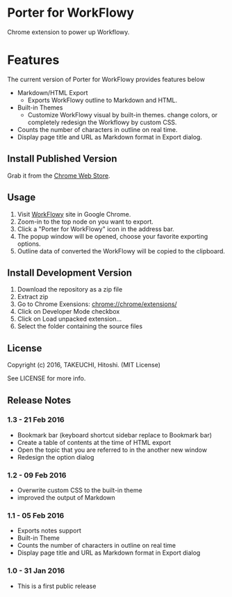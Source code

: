 Porter for WorkFlowy
============
Chrome extension to power up Workflowy.

Features
============
The current version of Porter for WorkFlowy provides features below

* Markdown/HTML Export
	* Exports WorkFlowy outline to Markdown and HTML.
* Built-in Themes
	* Customize WorkFlowy visual by built-in themes. change colors, or completely redesign the Workflowy by custom CSS.
* Counts the number of characters in outline on real time.
* Display page title and URL as Markdown format in Export dialog.


Install Published Version
-------------------------
Grab it from the [Chrome Web Store](https://chrome.google.com/webstore/detail/porter-for-workflowy/jbcgipgkafpibecoejadaebkkbjnbcaj).

Usage
-----
1. Visit [WorkFlowy](http://workflowy.com/) site in Google Chrome.
2. Zoom-in to the top node on you want to export.
3. Click a "Porter for WorkFlowy" icon in the address bar.
4. The popup window will be opened, choose your favorite exporting options.
5. Outline data of converted the WorkFlowy will be copied to the clipboard.

Install Development Version
---------------------------
1. Download the repository as a zip file
2. Extract zip
3. Go to Chrome Exensions: [chrome://chrome/extensions/](chrome://chrome/extensions/)
4. Click on Developer Mode checkbox
5. Click on Load unpacked extension...
6. Select the folder containing the source files

License
------
Copyright (c) 2016, TAKEUCHI, Hitoshi. (MIT License)

See LICENSE for more info.

Release Notes
--------
### 1.3 - 21 Feb 2016
- Bookmark bar (keyboard shortcut sidebar replace to Bookmark bar)
- Create a table of contents at the time of HTML export
- Open the topic that you are referred to in the another new window
- Redesign the option dialog

### 1.2 - 09 Feb 2016
- Overwrite custom CSS to the built-in theme
- improved the output of Markdown

### 1.1 - 05 Feb 2016
- Exports notes support
- Built-in Theme
- Counts the number of characters in outline on real time
- Display page title and URL as Markdown format in Export dialog

### 1.0 - 31 Jan 2016
- This is a first public release
